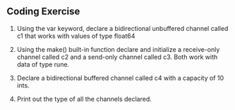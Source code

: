 ## Coding Exercise

1. Using the var keyword, declare a bidirectional unbuffered channel called c1 that works with values of type float64

2. Using the make() built-in function declare and initialize a receive-only channel called c2 and a send-only channel called c3. Both work with data of type rune.

3. Declare a bidirectional buffered channel  called c4 with a capacity of 10 ints.

4. Print out the type of all the channels declared.

